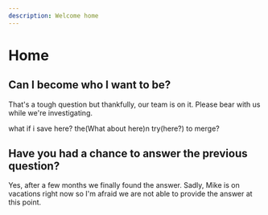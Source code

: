 ```yaml
---
description: Welcome home
---
```


# Home

## Can I become who I want to be?

That's a tough question but thankfully, our team is on it. Please bear with us while we're investigating.



what if i save here? the\(What about here\)n try\(here?\) to merge?

## Have you had a chance to answer the previous question?

Yes, after a few months we finally found the answer. Sadly, Mike is on vacations right now so I'm afraid we are not able to provide the answer at this point.

